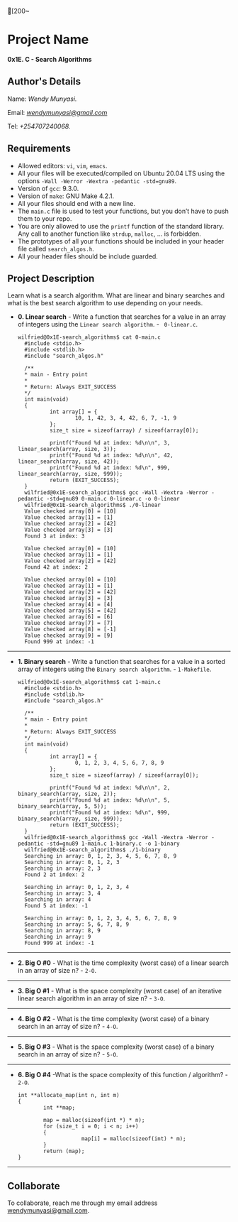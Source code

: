 [200~
# Project Name
**0x1E. C - Search Algorithms**

## Author's Details
Name: *Wendy Munyasi.*

Email: *wendymunyasi@gmail.com*

Tel: *+254707240068.*

##  Requirements
*   Allowed editors: `vi`, `vim`, `emacs`.
*   All your files will be executed/compiled on Ubuntu 20.04 LTS using the options `-Wall -Werror -Wextra -pedantic -std=gnu89`.
*	Version of `gcc`: 9.3.0.
*	Version of `make`: GNU Make 4.2.1.
*   All your files should end with a new line.
*	The `main.c` file is used to test your functions, but you don’t have to push them to your repo.
*	You are only allowed to use the `printf` function of the standard library. Any call to another function like `strdup`, `malloc`, … is forbidden.
*   The prototypes of all your functions should be included in your header file called `search_algos.h`.
*	All your header files should be include guarded.

## Project Description
Learn what is a search algorithm.
What are linear and binary searches and what is the best search algorithm to use depending on your needs.


* **0. Linear search** - Write a function that searches for a value in an array of integers using the `Linear search algorithm`. - ` 0-linear.c`.

  ```
  wilfried@0x1E-search_algorithms$ cat 0-main.c 
	#include <stdio.h>
	#include <stdlib.h>
	#include "search_algos.h"

	/**
	* main - Entry point
	*
	* Return: Always EXIT_SUCCESS
	*/
	int main(void)
	{
			int array[] = {
					10, 1, 42, 3, 4, 42, 6, 7, -1, 9
			};
			size_t size = sizeof(array) / sizeof(array[0]);

			printf("Found %d at index: %d\n\n", 3, linear_search(array, size, 3));
			printf("Found %d at index: %d\n\n", 42, linear_search(array, size, 42));
			printf("Found %d at index: %d\n", 999, linear_search(array, size, 999));
			return (EXIT_SUCCESS);
	}
	wilfried@0x1E-search_algorithms$ gcc -Wall -Wextra -Werror -pedantic -std=gnu89 0-main.c 0-linear.c -o 0-linear
	wilfried@0x1E-search_algorithms$ ./0-linear 
	Value checked array[0] = [10]
	Value checked array[1] = [1]
	Value checked array[2] = [42]
	Value checked array[3] = [3]
	Found 3 at index: 3

	Value checked array[0] = [10]
	Value checked array[1] = [1]
	Value checked array[2] = [42]
	Found 42 at index: 2

	Value checked array[0] = [10]
	Value checked array[1] = [1]
	Value checked array[2] = [42]
	Value checked array[3] = [3]
	Value checked array[4] = [4]
	Value checked array[5] = [42]
	Value checked array[6] = [6]
	Value checked array[7] = [7]
	Value checked array[8] = [-1]
	Value checked array[9] = [9]
	Found 999 at index: -1
  ```
---
* **1. Binary search** - Write a function that searches for a value in a sorted array of integers using the `Binary search algorithm`. - `1-Makefile`.

  ```
  wilfried@0x1E-search_algorithms$ cat 1-main.c 
	#include <stdio.h>
	#include <stdlib.h>
	#include "search_algos.h"

	/**
	* main - Entry point
	*
	* Return: Always EXIT_SUCCESS
	*/
	int main(void)
	{
			int array[] = {
					0, 1, 2, 3, 4, 5, 6, 7, 8, 9
			};
			size_t size = sizeof(array) / sizeof(array[0]);

			printf("Found %d at index: %d\n\n", 2, binary_search(array, size, 2));
			printf("Found %d at index: %d\n\n", 5, binary_search(array, 5, 5));
			printf("Found %d at index: %d\n", 999, binary_search(array, size, 999));
			return (EXIT_SUCCESS);
	}
	wilfried@0x1E-search_algorithms$ gcc -Wall -Wextra -Werror -pedantic -std=gnu89 1-main.c 1-binary.c -o 1-binary
	wilfried@0x1E-search_algorithms$ ./1-binary 
	Searching in array: 0, 1, 2, 3, 4, 5, 6, 7, 8, 9
	Searching in array: 0, 1, 2, 3
	Searching in array: 2, 3
	Found 2 at index: 2

	Searching in array: 0, 1, 2, 3, 4
	Searching in array: 3, 4
	Searching in array: 4
	Found 5 at index: -1

	Searching in array: 0, 1, 2, 3, 4, 5, 6, 7, 8, 9
	Searching in array: 5, 6, 7, 8, 9
	Searching in array: 8, 9
	Searching in array: 9
	Found 999 at index: -1
  ```
---

* **2. Big O #0** - What is the time complexity (worst case) of a linear search in an array of size n? - `2-O`.
---

* **3. Big O #1** - What is the space complexity (worst case) of an iterative linear search algorithm in an array of size n? - `3-O`.
---

* **4. Big O #2** - What is the time complexity (worst case) of a binary search in an array of size n? - `4-O`.
---

* **5. Big O #3** - What is the space complexity (worst case) of a binary search in an array of size n? - `5-O`.
---

* **6. Big O #4** -What is the space complexity of this function / algorithm? - `2-O`.

	```
	int **allocate_map(int n, int m)
	{
			int **map;

			map = malloc(sizeof(int *) * n);
			for (size_t i = 0; i < n; i++)
			{
						map[i] = malloc(sizeof(int) * m);
			}
			return (map);
	}
	```
---


## Collaborate

To collaborate, reach me through my email address wendymunyasi@gmail.com.

